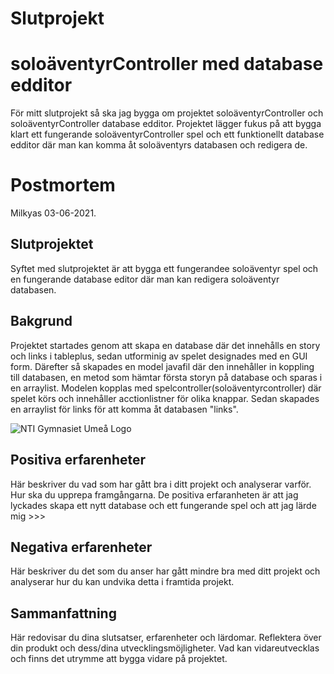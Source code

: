 # Slutprojekt 
# soloäventyrController med database edditor
För mitt slutprojekt så ska jag bygga om projektet soloäventyrController och soloäventyrController database edditor. Projektet lägger fukus på att bygga klart ett fungerande soloäventyrController spel och ett funktionellt database edditor där man kan komma åt soloäventyrs databasen och redigera de. 


# Postmortem

Milkyas 03-06-2021.

## Slutprojektet

Syftet med slutprojektet är att bygga ett fungerandee soloäventyr spel och en fungerande database editor där man kan redigera soloäventyr databasen.

## Bakgrund

Projektet startades genom att skapa en database där det innehålls en story och links i tableplus, sedan utforminig av spelet designades med en GUI form.
Därefter så skapades en model javafil där den innehåller in koppling till databasen, en metod som hämtar första storyn på database och sparas i en arraylist. Modelen kopplas  med spelcontroller(soloäventyrcontroller) där spelet körs och innehåller acctionlistner för olika knappar. Sedan skapades en arraylist för links för att komma åt databasen "links".

![NTI Gymnasiet Umeå Logo](https://raw.githubusercontent.com/jensnti/Webbprojekt/master/mallar/nti_logo_white_umea.svg)

## Positiva erfarenheter

Här beskriver du vad som har gått bra i ditt projekt och analyserar varför. Hur ska du upprepa framgångarna.
De positiva erfaranheten är att jag lyckades skapa ett nytt database och ett fungerande spel och att jag lärde mig >>>

## Negativa erfarenheter

Här beskriver du det som du anser har gått mindre bra med ditt projekt och analyserar hur du kan undvika detta i framtida projekt.

## Sammanfattning

Här redovisar du dina slutsatser, erfarenheter och lärdomar. Reflektera över din produkt och dess/dina utvecklingsmöjligheter.
Vad kan vidareutvecklas och finns det utrymme att bygga vidare på projektet.
